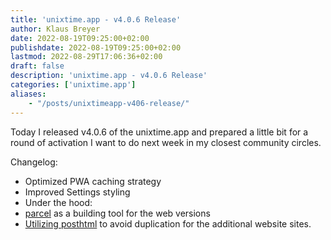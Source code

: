 ```yaml
---
title: 'unixtime.app - v4.0.6 Release'
author: Klaus Breyer
date: 2022-08-19T09:25:00+02:00
publishdate: 2022-08-19T09:25:00+02:00
lastmod: 2022-08-29T17:06:36+02:00
draft: false
description: 'unixtime.app - v4.0.6 Release'
categories: ['unixtime.app']
aliases:
    - "/posts/unixtimeapp-v406-release/"
---
```


Today I released v4.0.6 of the unixtime.app and prepared a little bit for a round of activation I want to do next week in my closest community circles.

Changelog:

- Optimized PWA caching strategy
- Improved Settings styling
- Under the hood:
- [parcel](https://www.npmjs.com/package/parcel) as a building tool for the web versions
- [Utilizing posthtml](https://github.com/posthtml/posthtml) to avoid duplication for the additional website sites.




